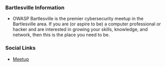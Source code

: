 ### Bartlesville Information
* OWASP Bartlesville is the premier cybersecurity meetup in the Bartlesville area. If you are (or aspire to be) a computer professional or hacker and are interested in growing your skills, knowledge, and network, then this is the place you need to be.

### Social Links
* [Meetup](#)


